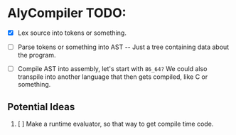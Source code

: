 # AlyCompiler TODO:

- [x] Lex source into tokens or something.

- [ ] Parse tokens or something into AST -- Just a tree containing data about the program.

- [ ] Compile AST into assembly, let's start with `86_64?` We could also transpile into another language that then gets compiled, like C or something.

## Potential Ideas

1. [ ] Make a runtime evaluator, so that way to get compile time code.